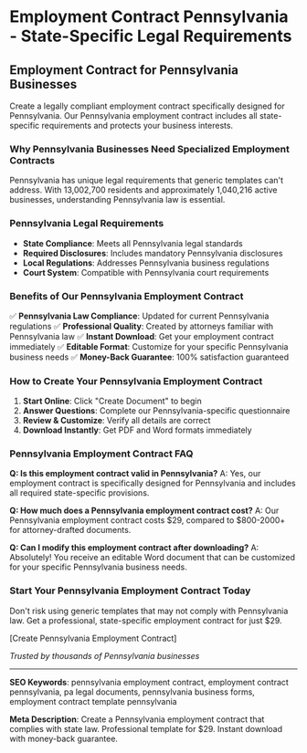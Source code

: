 # Employment Contract Pennsylvania - State-Specific Legal Requirements

## Employment Contract for Pennsylvania Businesses

Create a legally compliant employment contract specifically designed for Pennsylvania. Our Pennsylvania employment contract includes all state-specific requirements and protects your business interests.

### Why Pennsylvania Businesses Need Specialized Employment Contracts

Pennsylvania has unique legal requirements that generic templates can't address. With 13,002,700 residents and approximately 1,040,216 active businesses, understanding Pennsylvania law is essential.

### Pennsylvania Legal Requirements

- **State Compliance**: Meets all Pennsylvania legal standards
- **Required Disclosures**: Includes mandatory Pennsylvania disclosures
- **Local Regulations**: Addresses Pennsylvania business regulations
- **Court System**: Compatible with Pennsylvania court requirements

### Benefits of Our Pennsylvania Employment Contract

✅ **Pennsylvania Law Compliance**: Updated for current Pennsylvania regulations
✅ **Professional Quality**: Created by attorneys familiar with Pennsylvania law
✅ **Instant Download**: Get your employment contract immediately
✅ **Editable Format**: Customize for your specific Pennsylvania business needs
✅ **Money-Back Guarantee**: 100% satisfaction guaranteed

### How to Create Your Pennsylvania Employment Contract

1. **Start Online**: Click "Create Document" to begin
2. **Answer Questions**: Complete our Pennsylvania-specific questionnaire
3. **Review & Customize**: Verify all details are correct
4. **Download Instantly**: Get PDF and Word formats immediately

### Pennsylvania Employment Contract FAQ

**Q: Is this employment contract valid in Pennsylvania?**
A: Yes, our employment contract is specifically designed for Pennsylvania and includes all required state-specific provisions.

**Q: How much does a Pennsylvania employment contract cost?**
A: Our Pennsylvania employment contract costs $29, compared to $800-2000+ for attorney-drafted documents.

**Q: Can I modify this employment contract after downloading?**
A: Absolutely! You receive an editable Word document that can be customized for your specific Pennsylvania business needs.

### Start Your Pennsylvania Employment Contract Today

Don't risk using generic templates that may not comply with Pennsylvania law. Get a professional, state-specific employment contract for just $29.

[Create Pennsylvania Employment Contract]

_Trusted by thousands of Pennsylvania businesses_

---

**SEO Keywords**: pennsylvania employment contract, employment contract pennsylvania, pa legal documents, pennsylvania business forms, employment contract template pennsylvania

**Meta Description**: Create a Pennsylvania employment contract that complies with state law. Professional template for $29. Instant download with money-back guarantee.
